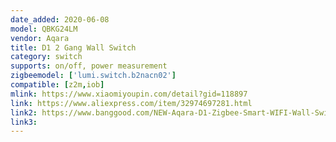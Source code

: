```yaml
---
date_added: 2020-06-08
model: QBKG24LM
vendor: Aqara
title: D1 2 Gang Wall Switch 
category: switch
supports: on/off, power measurement
zigbeemodel: ['lumi.switch.b2nacn02']
compatible: [z2m,iob]
mlink: https://www.xiaomiyoupin.com/detail?gid=118897
link: https://www.aliexpress.com/item/32974697281.html
link2: https://www.banggood.com/NEW-Aqara-D1-Zigbee-Smart-WIFI-Wall-Switch-1-or-2-or-3-Gang-LIVE-or-NEUTRAL-LINE-Xiaomi-Mijia-APP-Remote-Controller-p-1644324.html
link3: 
---
```

